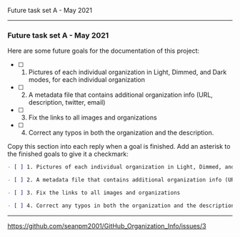 Future task set A - May 2021

***

### Future task set A - May 2021

Here are some future goals for the documentation of this project:

- [ ] 1. Pictures of each individual organization in Light, Dimmed, and Dark modes, for each individual organization

- [ ] 2. A metadata file that contains additional organization info (URL, description, twitter, email)

- [ ] 3. Fix the links to all images and organizations

- [ ] 4. Correct any typos in both the organization and the description.

Copy this section into each reply when a goal is finished. Add an asterisk to the finished goals to give it a checkmark:

```markdown
- [ ] 1. Pictures of each individual organization in Light, Dimmed, and Dark modes, for each individual organization

- [ ] 2. A metadata file that contains additional organization info (URL, description, twitter, email)

- [ ] 3. Fix the links to all images and organizations

- [ ] 4. Correct any typos in both the organization and the description.
```

***

https://github.com/seanpm2001/GitHub_Organization_Info/issues/3

